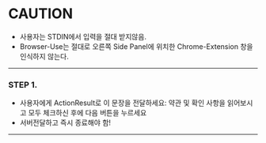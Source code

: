 # CAUTION
- 사용자는 STDIN에서 입력을 절대 받지않음.
- Browser-Use는 절대로 오른쪽 Side Panel에 위치한 Chrome-Extension 창을 인식하지 않는다.
---

### STEP 1.
- 사용자에게 ActionResult로 이 문장을 전달하세요: 약관 및 확인 사항을 읽어보시고 모두 체크하신 후에 다음 버튼을 누르세요
- 서버전달하고 즉시 종료해야 함!
---------------------------------